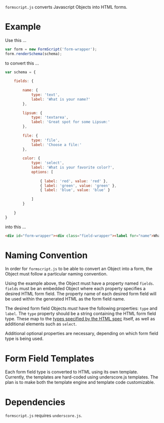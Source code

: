 `formscript.js` converts Javascript Objects into HTML forms.

# Example

Use this ...

```javascript
var form = new FormScript('form-wrapper');
form.renderSchema(schema);
```

to convert this ...

```javascript
var schema = {
    
    fields: {
        
        name: {
            type: 'text',
            label: 'What is your name?'
        },
        
        lipsum: {
            type: 'textarea',
            label: 'Great spot for some Lipsum:'
        },
        
        file: {
            type: 'file',
            label: 'Choose a file:'
        },
        
        color: {
            type: 'select',
            label: 'What is your favorite color?',
            options: [
            
                { label: 'red', value: 'red' },
                { label: 'green', value: 'green' },
                { label: 'blue', value: 'blue' }
            
            ]
        }
        
    }
}
```

into this ...
 
```html
<div id="form-wrapper"><div class="field-wrapper"><label for="name">What is your name?</label><input type="text" name="name"></div><div class="field-wrapper"><label for="lipsum">Great spot for some Lipsum:</label><textarea name="lipsum"></textarea></div><div class="field-wrapper"><label for="file">Choose a file:</label><input type="file" name="file"></div><div class="field-wrapper"><label for="color">What is your favorite color?</label><select name="color"><option value="red">red</option><option value="green">green</option><option value="blue">blue</option></select></div></div>
```

# Naming Convention

In order for `formscript.js` to be able to convert an Object into a form, the Object must follow a particular naming convention.

Using the example above, the Object must have a property named `fields`. `fields` must be an embedded Object where each property specifies a desired HTML form field. The property name of each desired form field will be used within the generated HTML as the form field name.

The desired form field Objects *must* have the following properties: `type` and `label`. The `type` property should be a string containing the HTML form field type. These map to the [types specified by the HTML spec](https://developer.mozilla.org/en-US/docs/HTML/Element/Input#Attributes) itself, as well as additional elements such as `select`.

Additional optional properties are necessary, depending on which form field type is being used.

# Form Field Templates

Each form field type is converted to HTML using its own template. Currently, the templates are hard-coded using underscore.js templates. The plan is to make both the template engine and template code customizable.

# Dependencies

`formscript.js` requires `underscore.js`.